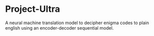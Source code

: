 # Project-Ultra
A neural machine translation model to decipher enigma codes to plain english using an encoder-decoder sequential model. 
